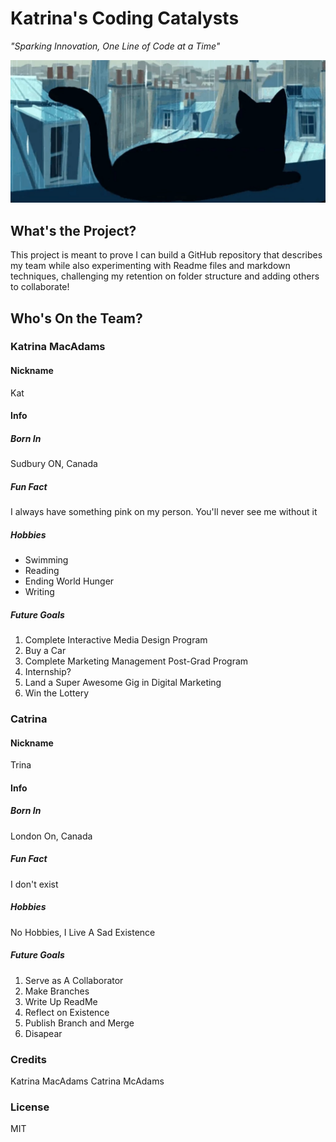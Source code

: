 # Katrina's Coding Catalysts
*"Sparking Innovation, One Line of Code at a Time"*

![cat on balcony](images/cat_banner.png)  
## What's the Project?
This project is meant to prove I can build a GitHub repository that describes my team while also experimenting with Readme files and markdown techniques, challenging my retention on folder structure and adding others to collaborate! 

## Who's On the Team?
### Katrina MacAdams 
#### Nickname
Kat
 
#### Info
##### Born In
Sudbury ON, Canada
##### Fun Fact
I always have something pink on my person. You'll never see me without it
##### Hobbies
- Swimming
- Reading
- Ending World Hunger
- Writing

##### Future Goals
1. Complete Interactive Media Design Program
2. Buy a Car
3. Complete Marketing Management Post-Grad Program
4. Internship?
5. Land a Super Awesome Gig in Digital Marketing
6. Win the Lottery

### Catrina 
#### Nickname
Trina
 
#### Info
##### Born In
London On, Canada
##### Fun Fact
I don't exist
##### Hobbies
No Hobbies, I Live A Sad Existence

##### Future Goals
1. Serve as A Collaborator
2. Make Branches
3. Write Up ReadMe
4. Reflect on Existence
5. Publish Branch and Merge
6. Disapear 

### Credits
Katrina MacAdams
Catrina McAdams
 ### License 
 MIT